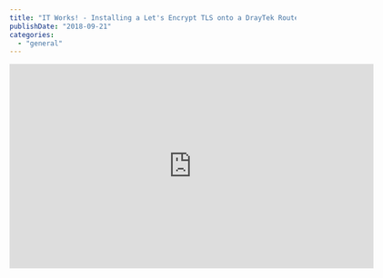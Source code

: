 ```yaml
---
title: "IT Works! - Installing a Let's Encrypt TLS onto a DrayTek Router"
publishDate: "2018-09-21"
categories: 
  - "general"
---
```



<iframe width="640" height="360" src="https://www.youtube.com/embed/OwW6PROiLn4" title="YouTube video player" frameborder="0" allow="accelerometer; autoplay; clipboard-write; encrypted-media; gyroscope; picture-in-picture" allowfullscreen></iframe>

